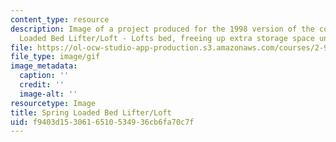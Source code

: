 ```yaml
---
content_type: resource
description: Image of a project produced for the 1998 version of the course. Spring
  Loaded Bed Lifter/Loft - Lofts bed, freeing up extra storage space underneath.
file: https://ol-ocw-studio-app-production.s3.amazonaws.com/courses/2-971-2nd-summer-introduction-to-design-january-iap-2003/f9403d1530616510534936cb6fa70c7f_98_spring_bedlifter.gif
file_type: image/gif
image_metadata:
  caption: ''
  credit: ''
  image-alt: ''
resourcetype: Image
title: Spring Loaded Bed Lifter/Loft
uid: f9403d15-3061-6510-5349-36cb6fa70c7f
---
```

